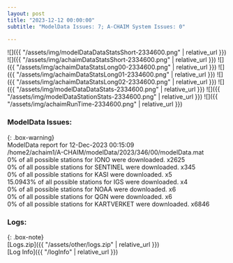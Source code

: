 ```yaml
---
layout: post
title: "2023-12-12 00:00:00"
subtitle: "ModelData Issues: 7; A-CHAIM System Issues: 0"

---
```


![]({{ "/assets/img/modelDataDataStatsShort-2334600.png" | relative_url }})
![]({{ "/assets/img/achaimDataStatsShort-2334600.png" | relative_url }})
![]({{ "/assets/img/achaimDataStatsLong00-2334600.png" | relative_url }})
![]({{ "/assets/img/achaimDataStatsLong01-2334600.png" | relative_url }})
![]({{ "/assets/img/achaimDataStatsLong02-2334600.png" | relative_url }})
![]({{ "/assets/img/modelDataDataStats-2334600.png" | relative_url }})
![]({{ "/assets/img/modelDataStationStats-2334600.png" | relative_url }})
![]({{ "/assets/img/achaimRunTime-2334600.png" | relative_url }})


### ModelData Issues:  
  
{: .box-warning}  
 ModelData report for 12-Dec-2023 00:15:09   
 /home2/achaim1/A-CHAIM/modelData/2023/346/00/modelData.mat   
 0% of all possible stations for IONO were downloaded. x2625   
 0% of all possible stations for SENTINEL were downloaded. x345   
 0% of all possible stations for KASI were downloaded. x5   
 15.0943% of all possible stations for IGS were downloaded. x4   
 0% of all possible stations for NOAA were downloaded. x6   
 0% of all possible stations for QGN were downloaded. x6   
 0% of all possible stations for KARTVERKET were downloaded. x6846   
  


### Logs:  
  
{: .box-note}  
[Logs.zip]({{ "/assets/other/logs.zip" | relative_url }})  
[Log Info]({{ "/logInfo" | relative_url }})  
